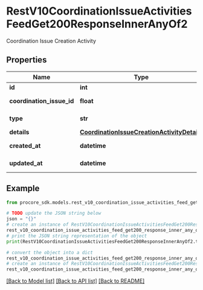 # RestV10CoordinationIssueActivitiesFeedGet200ResponseInnerAnyOf2

Coordination Issue Creation Activity

## Properties

Name | Type | Description | Notes
------------ | ------------- | ------------- | -------------
**id** | **int** | ID | [optional] 
**coordination_issue_id** | **float** | Coordination Issue ID | [optional] 
**type** | **str** | Activity Type. | [optional] 
**details** | [**CoordinationIssueCreationActivityDetails**](CoordinationIssueCreationActivityDetails.md) |  | [optional] 
**created_at** | **datetime** | Created date | [optional] 
**updated_at** | **datetime** | Updated date | [optional] 

## Example

```python
from procore_sdk.models.rest_v10_coordination_issue_activities_feed_get200_response_inner_any_of2 import RestV10CoordinationIssueActivitiesFeedGet200ResponseInnerAnyOf2

# TODO update the JSON string below
json = "{}"
# create an instance of RestV10CoordinationIssueActivitiesFeedGet200ResponseInnerAnyOf2 from a JSON string
rest_v10_coordination_issue_activities_feed_get200_response_inner_any_of2_instance = RestV10CoordinationIssueActivitiesFeedGet200ResponseInnerAnyOf2.from_json(json)
# print the JSON string representation of the object
print(RestV10CoordinationIssueActivitiesFeedGet200ResponseInnerAnyOf2.to_json())

# convert the object into a dict
rest_v10_coordination_issue_activities_feed_get200_response_inner_any_of2_dict = rest_v10_coordination_issue_activities_feed_get200_response_inner_any_of2_instance.to_dict()
# create an instance of RestV10CoordinationIssueActivitiesFeedGet200ResponseInnerAnyOf2 from a dict
rest_v10_coordination_issue_activities_feed_get200_response_inner_any_of2_from_dict = RestV10CoordinationIssueActivitiesFeedGet200ResponseInnerAnyOf2.from_dict(rest_v10_coordination_issue_activities_feed_get200_response_inner_any_of2_dict)
```
[[Back to Model list]](../README.md#documentation-for-models) [[Back to API list]](../README.md#documentation-for-api-endpoints) [[Back to README]](../README.md)


